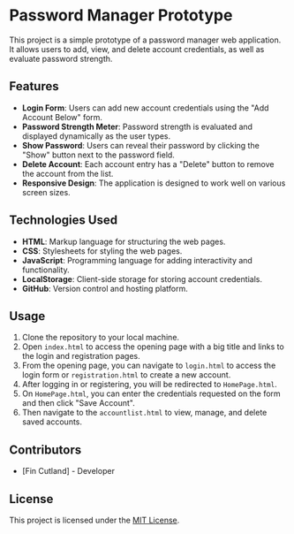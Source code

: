 # Password Manager Prototype

This project is a simple prototype of a password manager web application. It allows users to add, view, and delete account credentials, as well as evaluate password strength.

## Features

- **Login Form**: Users can add new account credentials using the "Add Account Below" form.
- **Password Strength Meter**: Password strength is evaluated and displayed dynamically as the user types.
- **Show Password**: Users can reveal their password by clicking the "Show" button next to the password field.
- **Delete Account**: Each account entry has a "Delete" button to remove the account from the list.
- **Responsive Design**: The application is designed to work well on various screen sizes.

## Technologies Used

- **HTML**: Markup language for structuring the web pages.
- **CSS**: Stylesheets for styling the web pages.
- **JavaScript**: Programming language for adding interactivity and functionality.
- **LocalStorage**: Client-side storage for storing account credentials.
- **GitHub**: Version control and hosting platform.

## Usage

1. Clone the repository to your local machine.
2. Open `index.html` to access the opening page with a big title and links to the login and registration pages.
3. From the opening page, you can navigate to `login.html` to access the login form or `registration.html` to create a new account.
4. After logging in or registering, you will be redirected to `HomePage.html`.
5. On `HomePage.html`, you can enter the credentials requested on the form and then click "Save Account".
6. Then navigate to the `accountlist.html` to view, manage, and delete saved accounts.


## Contributors

- [Fin Cutland] - Developer

## License

This project is licensed under the [MIT License](LICENSE).

